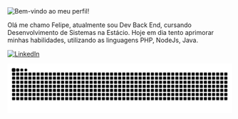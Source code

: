 <div align="left">
  <img src="https://readme-typing-svg.demolab.com?font=Fira+Code&size=18&pause=990&color=6673A5&repeat=false&width=435&lines=%E2%8A%B9+Bem-Vindo+ao+meu+perfil!" alt="Bem-vindo ao meu perfil!" /></a>
<!--   <img align="right" alt="" height="200px" width="200" src="./src/gif_self.gif"> -->
  <p font-color="6c95df" align="left"> Olá me chamo Felipe, atualmente sou Dev Back End, cursando Desenvolvimento de Sistemas na Estácio.
    Hoje em dia tento aprimorar minhas habilidades, utilizando as linguagens PHP, NodeJs, Java.
  </p>
  <div style="display: inline_block" align="left">
    
  [![LinkedIn](https://img.shields.io/badge/-LinkedIn-%230077B5?style=for-the-badge&logo=linkedin&logoColor=white)](https://www.linkedin.com/in/felipe-dorrio/)
  
  </div>
</div>
<picture align="center">
  <source media="(prefers-color-scheme: dark)" srcset="https://raw.githubusercontent.com/LipeDorrio/LipeDorrio/output/github-contribution-grid-snake-dark.svg">
  <source media="(prefers-color-scheme: light)" srcset="https://raw.githubusercontent.com/LipeDorrio/LipeDorrio/output/github-contribution-grid-snake.svg">
  <img align="center" alt="github contribution grid snake animation" src="https://raw.githubusercontent.com/LipeDorrio/LipeDorrio/output/github-contribution-grid-snake.svg">
</picture>
